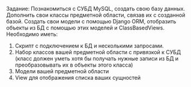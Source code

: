 Задание:
Познакомиться с СУБД MySQL, создать свою базу данных. Дополнить свои классы предметной области, связав их с созданной базой. Создать свои модели с помощью Django ORM, отобразить объекты из БД с помощью этих моделей и ClassBasedViews.
Необходимо иметь:
1.	Скрипт с подключением к БД и несколькими запросами.
2.	Набор классов вашей предметной области с привязкой к СУБД (класс должен уметь хотя бы получать нужные записи из БД и преобразовывать их в объекты этого класса)
3.	Модели вашей предметной области
4.	View для отображения списка ваших сущностей

